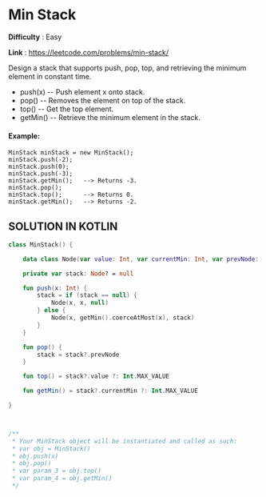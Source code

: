 # Min Stack
      
**Difficulty** : Easy

**Link** : https://leetcode.com/problems/min-stack/

Design a stack that supports push, pop, top, and retrieving the minimum element in constant time.
 
- push(x) -- Push element x onto stack.
- pop() -- Removes the element on top of the stack.
- top() -- Get the top element.
- getMin() -- Retrieve the minimum element in the stack.

#### Example:

```
MinStack minStack = new MinStack();
minStack.push(-2);
minStack.push(0);
minStack.push(-3);
minStack.getMin();   --> Returns -3.
minStack.pop();
minStack.top();      --> Returns 0.
minStack.getMin();   --> Returns -2.
```

## SOLUTION IN KOTLIN

```kotlin
class MinStack() {

    data class Node(var value: Int, var currentMin: Int, var prevNode: Node?)

    private var stack: Node? = null

    fun push(x: Int) {
        stack = if (stack == null) {
            Node(x, x, null)
        } else {
            Node(x, getMin().coerceAtMost(x), stack)
        }
    }

    fun pop() {
        stack = stack?.prevNode
    }

    fun top() = stack?.value ?: Int.MAX_VALUE

    fun getMin() = stack?.currentMin ?: Int.MAX_VALUE

}



/**
 * Your MinStack object will be instantiated and called as such:
 * var obj = MinStack()
 * obj.push(x)
 * obj.pop()
 * var param_3 = obj.top()
 * var param_4 = obj.getMin()
 */
```
